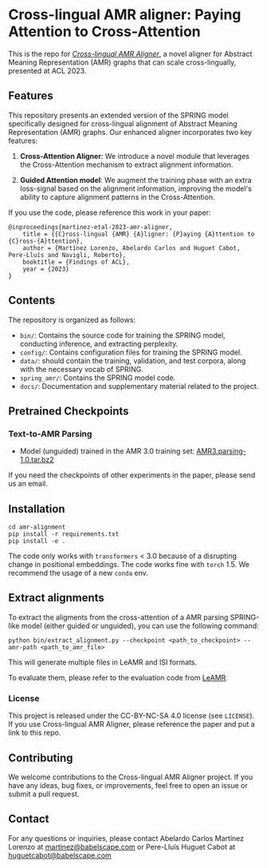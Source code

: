 # Cross-lingual AMR aligner: Paying Attention to Cross-Attention

This is the repo for [*Cross-lingual AMR Aligner*](https://arxiv.org/abs/2206.07587), a novel aligner for Abstract Meaning Representation (AMR) graphs that can scale cross-lingually, presented at ACL 2023. 

## Features

This repository presents an extended version of the SPRING model specifically designed for cross-lingual alignment of Abstract Meaning Representation (AMR) graphs. Our enhanced aligner incorporates two key features:

1. **Cross-Attention Aligner**:  We introduce a novel module that leverages the Cross-Attention mechanism to extract alignment information.

2. **Guided Attention model**:  We augment the training phase with an extra loss-signal based on the alignment information, improving the model's ability to capture alignment patterns in the Cross-Attention.

If you use the code, please reference this work in your paper:

```
@inproceedings{martinez-etal-2023-amr-aligner,
    title = {{C}ross-lingual {AMR} {A}ligner: {P}aying {A}ttention to {C}ross-{A}ttention},
    author = {Martínez Lorenzo, Abelardo Carlos and Huguet Cabot, Pere-Lluís and Navigli, Roberto},
    booktitle = {Findings of ACL},
    year = {2023}
}
```

## Contents

The repository is organized as follows:

- `bin/`: Contains the source code for training  the SPRING model, conducting inference, and extracting perplexity.
- `config/`: Contains configuration files for training the SPRING model.
- `data/`: should contain the training, validation, and test corpora, along with the necessary vocab of SPRING.
- `spring_amr/`: Contains the SPRING model code.
- `docs/`: Documentation and supplementary material related to the project.

## Pretrained Checkpoints

### Text-to-AMR Parsing
- Model (unguided) trained in the AMR 3.0 training set: [AMR3.parsing-1.0.tar.bz2](http://nlp.uniroma1.it/AMR/AMR3.parsing-1.0.tar.bz2)

If you need the checkpoints of other experiments in the paper, please send us an email.

## Installation
```shell script
cd amr-alignment
pip install -r requirements.txt
pip install -e .
```

The code only works with `transformers` < 3.0 because of a disrupting change in positional embeddings.
The code works fine with `torch` 1.5. We recommend the usage of a new `conda` env.

## Extract alignments

To extract the aligments from the cross-attention of a AMR parsing SPRING-like model (either guided or unguided), you can use the following command:

```shell script
python bin/extract_alignment.py --checkpoint <path_to_checkpoint> --amr-path <path_to_amr_file>
```

This will generate multiple files in LeAMR and ISI formats. 

To evaluate them, please refer to the evaluation code from [LeAMR](https://github.com/ablodge/leamr).

### License
This project is released under the CC-BY-NC-SA 4.0 license (see `LICENSE`). If you use Cross-lingual AMR Aligner, please reference the paper and put a link to this repo.

## Contributing

We welcome contributions to the Cross-lingual AMR Aligner project. If you have any ideas, bug fixes, or improvements, feel free to open an issue or submit a pull request.

## Contact

For any questions or inquiries, please contact Abelardo Carlos Martínez Lorenzo at martinez@babelscape.com or Pere-Lluís Huguet Cabot at huguetcabot@babelscape.com
